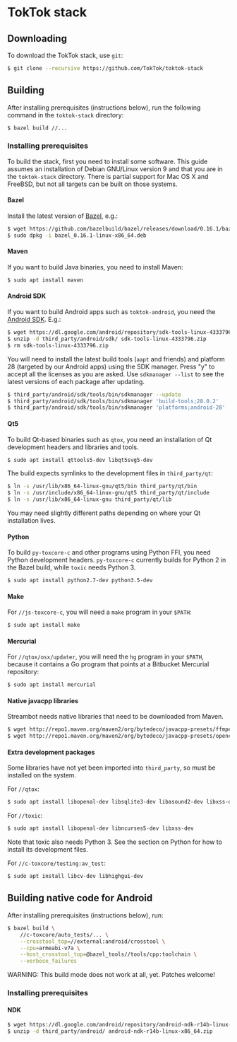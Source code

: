 # TokTok stack

## Downloading

To download the TokTok stack, use `git`:

```sh
$ git clone --recursive https://github.com/TokTok/toktok-stack
```

## Building

After installing prerequisites (instructions below), run the following command
in the `toktok-stack` directory:

```sh
$ bazel build //...
```

### Installing prerequisites

To build the stack, first you need to install some software. This guide
assumes an installation of Debian GNU/Linux version 9 and that you are in the
`toktok-stack` directory. There is partial support for Mac OS X and FreeBSD,
but not all targets can be built on those systems.

#### Bazel

Install the latest version of
[Bazel](https://github.com/bazelbuild/bazel/releases), e.g.:

```sh
$ wget https://github.com/bazelbuild/bazel/releases/download/0.16.1/bazel_0.16.1-linux-x86_64.deb
$ sudo dpkg -i bazel_0.16.1-linux-x86_64.deb
```

#### Maven

If you want to build Java binaries, you need to install Maven:

```sh
$ sudo apt install maven
```

#### Android SDK

If you want to build Android apps such as `toktok-android`, you need the
[Android SDK](https://developer.android.com/studio/index.html). E.g.:

```sh
$ wget https://dl.google.com/android/repository/sdk-tools-linux-4333796.zip
$ unzip -d third_party/android/sdk/ sdk-tools-linux-4333796.zip
$ rm sdk-tools-linux-4333796.zip
```

You will need to install the latest build tools (`aapt` and friends) and
platform 28 (targeted by our Android apps) using the SDK manager. Press "y"
to accept all the licenses as you are asked. Use `sdkmanager --list` to see
the latest versions of each package after updating.

```sh
$ third_party/android/sdk/tools/bin/sdkmanager --update
$ third_party/android/sdk/tools/bin/sdkmanager 'build-tools;28.0.2'
$ third_party/android/sdk/tools/bin/sdkmanager 'platforms;android-28'
```

#### Qt5

To build Qt-based binaries such as `qtox`, you need an installation of Qt
development headers and libraries and tools.

```sh
$ sudo apt install qttools5-dev libqt5svg5-dev
```

The build expects symlinks to the development files in `third_party/qt`:

```sh
$ ln -s /usr/lib/x86_64-linux-gnu/qt5/bin third_party/qt/bin
$ ln -s /usr/include/x86_64-linux-gnu/qt5 third_party/qt/include
$ ln -s /usr/lib/x86_64-linux-gnu third_party/qt/lib
```

You may need slightly different paths depending on where your Qt installation
lives.

#### Python

To build `py-toxcore-c` and other programs using Python FFI, you need Python
development headers. `py-toxcore-c` currently builds for Python 2 in the Bazel
build, while `toxic` needs Python 3.

```sh
$ sudo apt install python2.7-dev python3.5-dev
```

#### Make

For `//js-toxcore-c`, you will need a `make` program in your `$PATH`:

```sh
$ sudo apt install make
```

#### Mercurial

For `//qtox/osx/updater`, you will need the `hg` program in your `$PATH`,
because it contains a Go program that points at a Bitbucket Mercurial
repository:

```sh
$ sudo apt install mercurial
```

#### Native javacpp libraries

Streambot needs native libraries that need to be downloaded from Maven.

```sh
$ wget http://repo1.maven.org/maven2/org/bytedeco/javacpp-presets/ffmpeg/3.4.1-1.4/ffmpeg-3.4.1-1.4-linux-x86_64.jar -O third_party/javacpp/ffmpeg/jar/ffmpeg-3.4.1-1.4-linux-x86_64.jar
$ wget http://repo1.maven.org/maven2/org/bytedeco/javacpp-presets/opencv/3.4.0-1.4/opencv-3.4.0-1.4-linux-x86_64.jar -O third_party/javacpp/opencv/jar/opencv-3.4.0-1.4-linux-x86_64.jar
```

#### Extra development packages

Some libraries have not yet been imported into `third_party`, so must be
installed on the system.

For `//qtox`:
```sh
$ sudo apt install libopenal-dev libsqlite3-dev libasound2-dev libxss-dev
```

For `//toxic`:
```sh
$ sudo apt install libopenal-dev libncurses5-dev libxss-dev
```

Note that toxic also needs Python 3. See the section on Python for how to
install its development files.

For `//c-toxcore/testing:av_test`:
```sh
$ sudo apt install libcv-dev libhighgui-dev
```

## Building native code for Android

After installing prerequisites (instructions below), run:

```sh
$ bazel build \
    //c-toxcore/auto_tests/... \
    --crosstool_top=//external:android/crosstool \
    --cpu=armeabi-v7a \
    --host_crosstool_top=@bazel_tools//tools/cpp:toolchain \
    --verbose_failures
```

WARNING: This build mode does not work at all, yet. Patches welcome!

### Installing prerequisites

#### NDK

```sh
$ wget https://dl.google.com/android/repository/android-ndk-r14b-linux-x86_64.zip
$ unzip -d third_party/android/ android-ndk-r14b-linux-x86_64.zip
```
